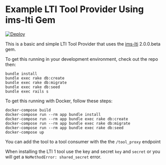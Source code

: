 # Example LTI Tool Provider Using ims-lti Gem

[![Deploy](https://www.herokucdn.com/deploy/button.png)](https://heroku.com/deploy)

This is a basic and simple LTI Tool Provider that uses the
[ims-lti](https://github.com/instructure/ims-lti) 2.0.0.beta gem.

To get this running in your development environment, check out the repo then:

    bundle install
    bundle exec rake db:create
    bundle exec rake db:migrate
    bundle exec rake db:seed
    bundle exec rails s

To get this running with Docker, follow these steps:

    docker-compose build
    docker-compose run --rm app bundle install
    docker-compose run --rm app bundle exec rake db:create
    docker-compose run --rm app bundle exec rake db:migrate
    docker-compose run --rm app bundle exec rake db:seed
    docker-compose up

You can add the tool to a tool consumer with the the `/tool_proxy` endpoint

When installing the LTI 1 tool use the key and secret `key` and `secret` or you will get a `NoMethodError: shared_secret` error.

